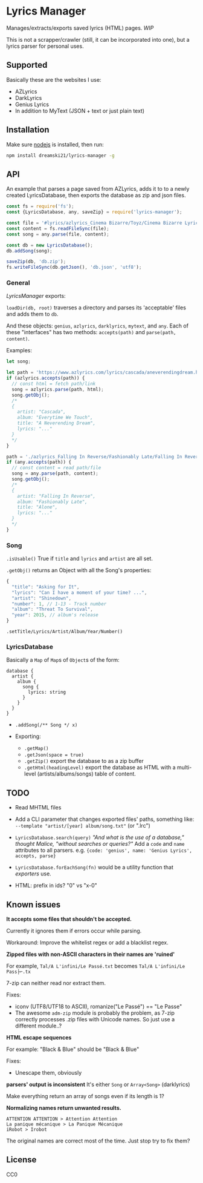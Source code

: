 # Lyrics Manager
Manages/extracts/exports saved lyrics (HTML) pages. *WIP*

This is not a scrapper/crawler (still, it can be incorporated into one), but a lyrics parser for personal uses.

## Supported
Basically these are the websites I use:
* AZLyrics
* DarkLyrics
* Genius Lyrics
* In addition to MyText (JSON + text or just plain text)

## Installation
Make sure [nodejs](https://nodejs.org) is installed, then run:

```sh
npm install dreamski21/lyrics-manager -g
```

## API
An example that parses a page saved from AZLyrics, adds it to to a newly created LyricsDatabase, then exports the database as zip and json files.
```js
const fs = require('fs');
const {LyricsDatabase, any, saveZip} = require('lyrics-manager');

const file = '#lyrics/azlyrics_Cinema Bizarre/Toyz/Cinema Bizarre Lyrics - In Your Cage.html';
const content = fs.readFileSync(file);
const song = any.parse(file, content);

const db = new LyricsDatabase();
db.addSong(song);

saveZip(db, 'db.zip');
fs.writeFileSync(db.getJson(), 'db.json', 'utf8');
```

### General
*LyricsManager* exports:

`loadDir(db, root)` traverses a directory and parses its 'acceptable' files and adds them to `db`.

And these objects: `genius`, `azlyrics`, `darklyrics`, `mytext`, and `any`. Each of these "interfaces" has two methods: `accepts(path)` and `parse(path, content)`.

Examples:
```javascript
let song;

let path = 'https://www.azlyrics.com/lyrics/cascada/aneverendingdream.html';
if (azlyrics.accepts(path)) {
  // const html = fetch path/link
  song = azlyrics.parse(path, html);
  song.getObj();
  /*
  {
    artist: "Cascada",
    album: "Everytime We Touch",
    title: "A Neverending Dream",
    lyrics: "..."
  }
  */
}

path = './azlyrics_Falling In Reverse/Fashionably Late/Falling In Reverse Lyrics - Alone.html';
if (any.accepts(path)) {
  // const content = read path/file
  song = any.parse(path, content);
  song.getObj();
  /*
  {
    artist: "Falling In Reverse",
    album: "Fashionably Late",
    title: "Alone",
    lyrics: "..."
  }
  */
} 
```

### Song
`.isUsable()` True if `title` and `lyrics` and `artist` are all set.

`.getObj()` returns an Object with all the Song's properties:
```javascript
{
  "title": "Asking for It",
  "lyrics": "Can I have a moment of your time? ...",
  "artist": "Shinedown",
  "number": 1, // 1-13 - Track number
  "album": "Threat To Survival",
  "year": 2015, // album's release
}
```

`.setTitle/Lyrics/Artist/Album/Year/Number()`

### LyricsDatabase
Basically a `Map` of `Map`s of `Object`s of the form:
```
database {
  artist {
    album {
      song {
        lyrics: string
      }
    }
  }
}
```

* `.addSong(/** Song */ x)`

* Exporting:
  - `.getMap()`
  - `.getJson(space = true)`
  - `.getZip()` export the database to as a zip buffer
  - `.getHtml(headingLevel)` export the database as HTML with a multi-level (artists/albums/songs) table of content.

## TODO
- Read MHTML files

- Add a CLI parameter that changes exported files' paths, something like: `--template "artist/[year] album/song.txt"` (or ".lrc")

- `LyricsDatabase.search(query)`
*"And what is the use of a database," thought Malice, "without searches or queries?"*
Add a `code` and `name` attributes to all parsers.
e.g. `{code: 'genius', name: 'Genius Lyrics', accepts, parse}`

- `LyricsDatabase.forEachSong(fn)` would be a utility function that *exporters* use.

- HTML: prefix in ids? "0" vs "x-0"

## Known issues
**It accepts some files that shouldn't be accepted.**

Currently it ignores them if errors occur while parsing.

Workaround: Improve the whitelist regex or add a blacklist regex.

**Zipped files with non-ASCII characters in their names are 'ruined'**

For example, `Tal/A L'infini/Le Passé.txt` becomes `Tal/A L'infini/Le Pass├⌐.tx`

7-zip can neither read nor extract them.

Fixes:
- iconv (UTF8/UTF18 to ASCII), romanize("Le Passé") == "Le Passe"
- The awesome `adm-zip` module is probably the problem, as 7-zip correctly processes .zip files with Unicode names. So just use a different module..?

**HTML escape sequences**

For example: "Black &amp; Blue" should be "Black & Blue"

Fixes:
- Unescape them, obviously


**parsers' output is inconsistent** It's either `Song` or `Array<Song>` (darklyrics)

Make everything return an array of songs even if its length is 1?


**Normalizing names return unwanted results.**
```text
ATTENTION ATTENTION > Attention Attention
La panique mécanique > La Panique Mécanique
iRobot > Irobot
```

The original names are correct most of the time. Just stop try to fix them?


## License
CC0
